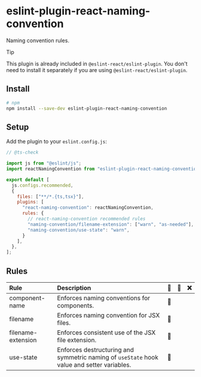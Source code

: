 # eslint-plugin-react-naming-convention

Naming convention rules.

> [!TIP]
> This plugin is already included in `@eslint-react/eslint-plugin`. You don't need to install it separately if you are using `@eslint-react/eslint-plugin`.

## Install

```sh
# npm
npm install --save-dev eslint-plugin-react-naming-convention
```

## Setup

Add the plugin to your `eslint.config.js`:

```js
// @ts-check

import js from "@eslint/js";
import reactNamingConvention from "eslint-plugin-react-naming-convention";

export default [
  js.configs.recommended,
  {
    files: ["**/*.{ts,tsx}"],
    plugins: [
      "react-naming-convention": reactNamingConvention,
      rules: {
        // react-naming-convention recommended rules
        "naming-convention/filename-extension": ["warn", "as-needed"],
        "naming-convention/use-state": "warn",
      }
    ],
  },
];
```

## Rules

| Rule               | Description                                                                                | 💼  | 💭  | ❌  |
| :----------------- | :----------------------------------------------------------------------------------------- | :-: | :-: | :-: |
| component-name     | Enforces naming conventions for components.                                                | 📖  |     |     |
| filename           | Enforces naming convention for JSX files.                                                  | 📖  |     |     |
| filename-extension | Enforces consistent use of the JSX file extension.                                         | 📖  |     |     |
| use-state          | Enforces destructuring and symmetric naming of `useState` hook value and setter variables. | 📖  |     |     |
